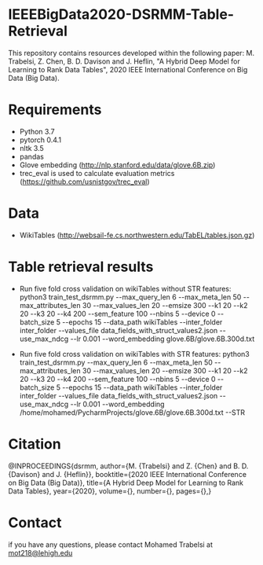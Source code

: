 # IEEEBigData2020-DSRMM-Table-Retrieval

This repository contains resources developed within the following paper: M. Trabelsi, Z. Chen, B. D. Davison and J. Heflin, "A Hybrid Deep Model for Learning to Rank Data Tables", 2020 IEEE International Conference on Big Data (Big Data).

# Requirements

- Python 3.7
- pytorch 0.4.1
- nltk 3.5
- pandas
- Glove embedding (http://nlp.stanford.edu/data/glove.6B.zip)
- trec_eval is used to calculate evaluation metrics (https://github.com/usnistgov/trec_eval)

# Data

- WikiTables (http://websail-fe.cs.northwestern.edu/TabEL/tables.json.gz)

# Table retrieval results

- Run five fold cross validation on wikiTables without STR features:
python3 train_test_dsrmm.py --max_query_len 6 --max_meta_len 50 --max_attributes_len 30 --max_values_len 20 --emsize 300 --k1 20 --k2 20 --k3 20 --k4 200 --sem_feature 100 --nbins 5 --device 0 --batch_size 5 --epochs 15 --data_path wikiTables --inter_folder inter_folder --values_file data_fields_with_struct_values2.json --use_max_ndcg --lr 0.001 --word_embedding glove.6B/glove.6B.300d.txt

- Run five fold cross validation on wikiTables with STR features:
python3 train_test_dsrmm.py --max_query_len 6 --max_meta_len 50 --max_attributes_len 30 --max_values_len 20 --emsize 300 --k1 20 --k2 20 --k3 20 --k4 200 --sem_feature 100 --nbins 5 --device 0 --batch_size 5 --epochs 15 --data_path wikiTables --inter_folder inter_folder --values_file data_fields_with_struct_values2.json --use_max_ndcg --lr 0.001 --word_embedding /home/mohamed/PycharmProjects/glove.6B/glove.6B.300d.txt --STR

# Citation

@INPROCEEDINGS{dsrmm,
  author={M. {Trabelsi} and Z. {Chen} and B. D. {Davison} and J. {Heflin}},
  booktitle={2020 IEEE International Conference on Big Data (Big Data)}, 
  title={A Hybrid Deep Model for Learning to Rank Data Tables}, 
  year={2020},
  volume={},
  number={},
  pages={},}
  
  # Contact
  
  if you have any questions, please contact Mohamed Trabelsi at mot218@lehigh.edu
  
